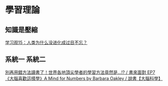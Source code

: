 # 學習理論

## 知識是壓縮

[学习观15：人类为什么没进化成过目不忘？](https://www.youtube.com/watch?v=_bL-eOVOQ6Q)

## 系統一 系統二

[別再用錯方法讀書了！世界各地頂尖學者的學習方法竟然是...!? / 書來面對 EP7《大腦喜歡這樣學》A Mind for Numbers by Barbara Oakley / 說書【大腦科學】](https://www.youtube.com/watch?v=iFSVMuBDMws)